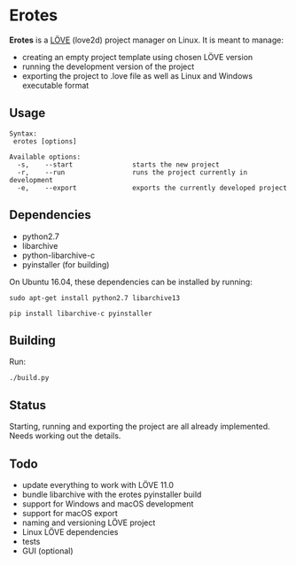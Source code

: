 # Erotes

**Erotes** is a [LÖVE](http://love2d.org/) (love2d) project manager on Linux. It is meant to manage:

- creating an empty project template using chosen LÖVE version
- running the development version of the project
- exporting the project to .love file as well as Linux and Windows executable format

## Usage

```
Syntax:
 erotes [options]

Available options:
  -s,    --start               starts the new project                  
  -r,    --run                 runs the project currently in development
  -e,    --export              exports the currently developed project 
```


## Dependencies

- python2.7
- libarchive
- python-libarchive-c
- pyinstaller (for building)

On Ubuntu 16.04, these dependencies can be installed by running:

```sudo apt-get install python2.7 libarchive13```

```pip install libarchive-c pyinstaller```

## Building

Run:

```./build.py``` 

## Status

Starting, running and exporting the project are all already implemented. Needs working out the details.

## Todo

- update everything to work with LÖVE 11.0
- bundle libarchive with the erotes pyinstaller build
- support for Windows and macOS development
- support for macOS export
- naming and versioning LÖVE project
- Linux LÖVE dependencies
- tests
- GUI (optional)